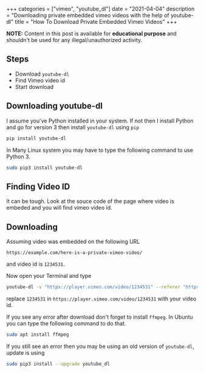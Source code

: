 +++
categories = ["vimeo", "youtube_dl"]
date = "2021-04-04"
description = "Downloading private embedded vimeo videos with the help of youtube-dl"
title = "How To Download Private Embedded Vimeo Videos"
+++

**NOTE:** Content in this post is available for **educational purpose** and shouldn't be used for any illegal/unauthorized activity.

## Steps

- Download `youtube-dl`
- Find Vimeo video id
- Start download

## Downloading youtube-dl

I assume you've Python installed in your system. If not then I install Python and go for version 3 then install `youtube-dl` using `pip`

```bash
pip install youtube-dl
```

In Many Linux system you may have to type the following command to use Python 3.
```bash
sudo pip3 install youtube-dl
```

## Finding Video ID

It can be tough. Look at the souce code of the page where video is embeded and you will find vimeo video id.

## Downloading

Assuming video was embedded on the following URL
```
https://example.com/here-is-a-private-vimeo-video/
```

and video id is `1234531`.

Now open your Terminal and type
```bash
youtube-dl -v "https://player.vimeo.com/video/1234531" --referer "https://example.com/here-is-a-private-vimeo-video/"
```
replace `1234531` in `https://player.vimeo.com/video/1234531` with your video id.

If you see any error after download don't forget to install `ffmpeg`. In Ubuntu you can type the following command to do that.

```bash
sudo apt install ffmpeg
```

If you still see an error then you may be using an old version of `youtube-dl`, update is using

```bash
sudo pip3 install --upgrade youtube_dl
```
